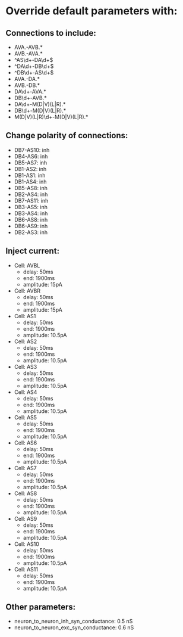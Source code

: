 # Override default parameters with:
## Connections to include:
- AVA.-AVB.*
- AVB.-AVA.*
- ^AS\d+-DA\d+$
- ^DA\d+-DB\d+$
- ^DB\d+-AS\d+$
- AVA.-DA.*
- AVB.-DB.*
- DA\d+-AVA.*
- DB\d+-AVB.*
- DA\d+-M(D|V)(L|R).*
- DB\d+-M(D|V)(L|R).*
- M(D|V)(L|R)\d+-M(D|V)(L|R).*

## Change polarity of connections:
- DB7-AS10: inh
- DB4-AS6: inh
- DB5-AS7: inh
- DB1-AS2: inh
- DB1-AS1: inh
- DB1-AS4: inh
- DB5-AS8: inh
- DB2-AS4: inh
- DB7-AS11: inh
- DB3-AS5: inh
- DB3-AS4: inh
- DB6-AS8: inh
- DB6-AS9: inh
- DB2-AS3: inh

## Inject current:
- Cell: AVBL
    - delay: 50ms
    - end: 1900ms
    - amplitude: 15pA
- Cell: AVBR
    - delay: 50ms
    - end: 1900ms
    - amplitude: 15pA
- Cell: AS1
    - delay: 50ms
    - end: 1900ms
    - amplitude: 10.5pA
- Cell: AS2
    - delay: 50ms
    - end: 1900ms
    - amplitude: 10.5pA
- Cell: AS3
    - delay: 50ms
    - end: 1900ms
    - amplitude: 10.5pA
- Cell: AS4
    - delay: 50ms
    - end: 1900ms
    - amplitude: 10.5pA
- Cell: AS5
    - delay: 50ms
    - end: 1900ms
    - amplitude: 10.5pA
- Cell: AS6
    - delay: 50ms
    - end: 1900ms
    - amplitude: 10.5pA
- Cell: AS7
    - delay: 50ms
    - end: 1900ms
    - amplitude: 10.5pA
- Cell: AS8
    - delay: 50ms
    - end: 1900ms
    - amplitude: 10.5pA
- Cell: AS9
    - delay: 50ms
    - end: 1900ms
    - amplitude: 10.5pA
- Cell: AS10
    - delay: 50ms
    - end: 1900ms
    - amplitude: 10.5pA
- Cell: AS11
    - delay: 50ms
    - end: 1900ms
    - amplitude: 10.5pA

## Other parameters:
- neuron_to_neuron_inh_syn_conductance: 0.5 nS
- neuron_to_neuron_exc_syn_conductance: 0.6 nS

